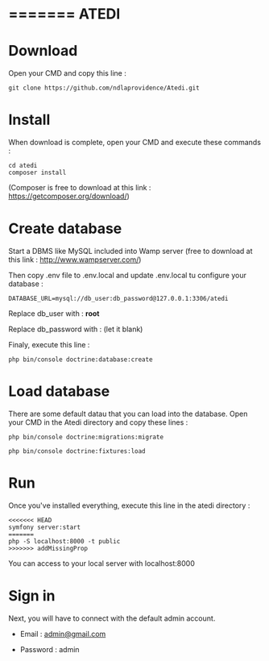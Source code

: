 =======
ATEDI
=========

# Download
Open your CMD and copy this line : 
```
git clone https://github.com/ndlaprovidence/Atedi.git
```

# Install
When download is complete, open your CMD 
and execute these commands :
```
cd atedi
composer install
```
(Composer is free to download at this link : https://getcomposer.org/download/)

# Create database
Start a DBMS like MySQL included into Wamp server (free to download at this link : http://www.wampserver.com/)

Then copy .env file to .env.local 
and update .env.local tu configure your database :
```
DATABASE_URL=mysql://db_user:db_password@127.0.0.1:3306/atedi
```
Replace db_user with : **root**

Replace db_password with : (let it blank)

Finaly, execute this line :
```
php bin/console doctrine:database:create
```

# Load database
There are some default datau that you can load into the database. Open your CMD in the Atedi directory and copy these lines :
```
php bin/console doctrine:migrations:migrate
```
```
php bin/console doctrine:fixtures:load
```

# Run
Once you've installed everything, execute this line in the atedi directory :
```
<<<<<<< HEAD
symfony server:start
=======
php -S localhost:8000 -t public
>>>>>>> addMissingProp
```
You can access to your local server with localhost:8000

# Sign in
Next, you will have to connect with the default admin account.

* Email : admin@gmail.com

* Password : admin
